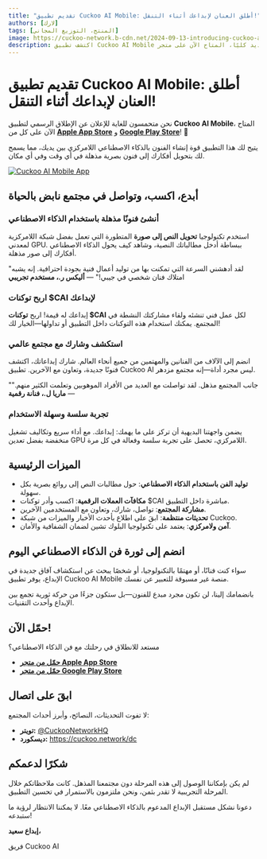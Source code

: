 ```yaml
---
title: "تقديم تطبيق Cuckoo AI Mobile: أطلق العنان لإبداعك أثناء التنقل!"
authors: [لارك]
tags: [المنتج، التوزيع المجاني]
image: https://cuckoo-network.b-cdn.net/2024-09-13-introducing-cuckoo-ai-mobile-unleash-your-creativity-on-the-go.webp
description: اكتشف تطبيق Cuckoo AI Mobile الجديد كليًا، المتاح الآن على متجر Apple! أطلق العنان لإبداعك في أي مكان عن طريق توليد فنون مذهلة بالذكاء الاصطناعي من المطالبات النصية. اربح توكنات $CAI لإبداعاتك، وتواصل مع مجتمع حيوي من الفنانين، واستمتع بالأداء السريع واللامركزي. حمّل التطبيق الآن وانضم إلى مستقبل الإبداع المدعوم بالذكاء الاصطناعي!
---
```


# تقديم تطبيق Cuckoo AI Mobile: أطلق العنان لإبداعك أثناء التنقل!

نحن متحمسون للغاية للإعلان عن الإطلاق الرسمي لتطبيق **Cuckoo AI Mobile**، المتاح الآن على كل من **[Apple App Store](https://apps.apple.com/app/apple-store/id6670416935)** و **[Google Play Store](https://play.google.com/store/apps/details?id=network.cuckoo.android)**! 🎉

يتيح لك هذا التطبيق قوة إنشاء الفنون بالذكاء الاصطناعي اللامركزي بين يديك، مما يسمح لك بتحويل أفكارك إلى فنون بصرية مذهلة في أي وقت وفي أي مكان.

[![Cuckoo AI Mobile App](https://cuckoo-network.b-cdn.net/cuckoo-mobile-screenshots.webp)](https://onelink.to/38sr93)

## **أبدع، اكسب، وتواصل في مجتمع نابض بالحياة**

### **أنشئ فنونًا مذهلة باستخدام الذكاء الاصطناعي**

استخدم تكنولوجيا **تحويل النص إلى صورة** المتطورة التي تعمل بفضل شبكة اللامركزية لمعدني GPU. ببساطة أدخل مطالباتك النصية، وشاهد كيف يحول الذكاء الاصطناعي أفكارك إلى صور مذهلة.

"لقد أدهشني السرعة التي تمكنت بها من توليد أعمال فنية بجودة احترافية. إنه يشبه امتلاك فنان شخصي في جيبي!" — **أليكس ر.، مستخدم تجريبي**

### **اربح توكنات $CAI لإبداعك**

إبداعك له قيمة! اربح **توكنات $CAI** لكل عمل فني تنشئه ولقاء مشاركتك النشطة في المجتمع. يمكنك استخدام هذه التوكنات داخل التطبيق أو تداولها—الخيار لك!

### **استكشف وشارك مع مجتمع عالمي**

انضم إلى الآلاف من الفنانين والمهتمين من جميع أنحاء العالم. شارك إبداعاتك، اكتشف فنونًا جديدة، وتعاون مع الآخرين. تطبيق Cuckoo AI ليس مجرد أداة—إنه مجتمع مزدهر.

"جانب المجتمع مذهل. لقد تواصلت مع العديد من الأفراد الموهوبين وتعلمت الكثير منهم." — **ماريا ل.، فنانة رقمية**

### **تجربة سلسة وسهلة الاستخدام**

يضمن واجهتنا البديهية أن تركز على ما يهمك: إبداعك. مع أداء سريع وتكاليف تشغيل منخفضة بفضل تعدين GPU اللامركزي، تحصل على تجربة سلسة وفعالة في كل مرة.

## **الميزات الرئيسية**

- **توليد الفن باستخدام الذكاء الاصطناعي**: حول مطالبات النص إلى روائع بصرية بكل سهولة.
- **مكافآت العملات الرقمية**: اكسب وأدر توكنات $CAI مباشرة داخل التطبيق.
- **مشاركة المجتمع**: تواصل، شارك، وتعاون مع المستخدمين الآخرين.
- **تحديثات منتظمة**: ابقَ على اطلاع بأحدث الأخبار والميزات من شبكة Cuckoo.
- **آمن ولامركزي**: يعتمد على تكنولوجيا البلوك تشين لضمان الشفافية والأمان.

## **انضم إلى ثورة فن الذكاء الاصطناعي اليوم**

سواء كنت فنانًا، أو مهتمًا بالتكنولوجيا، أو شخصًا يبحث عن استكشاف آفاق جديدة في الإبداع، يوفر تطبيق Cuckoo AI Mobile منصة غير مسبوقة للتعبير عن نفسك.

بانضمامك إلينا، لن تكون مجرد مبدع للفنون—بل ستكون جزءًا من حركة ثورية تجمع بين الإبداع وأحدث التقنيات.

## **حمّل الآن!**

مستعد للانطلاق في رحلتك مع فن الذكاء الاصطناعي؟

- **[حمّل من متجر Apple App Store](https://apps.apple.com/app/apple-store/id6670416935)**
- **[حمّل من متجر Google Play Store](https://play.google.com/store/apps/details?id=network.cuckoo.android)**

## **ابقَ على اتصال**

لا تفوت التحديثات، النصائح، وأبرز أحداث المجتمع:

- **تويتر:** [@CuckooNetworkHQ](https://cuckoo.network/x)
- **ديسكورد:** https://cuckoo.network/dc

## **شكرًا لدعمكم**

لم يكن بإمكاننا الوصول إلى هذه المرحلة دون مجتمعنا المذهل. كانت ملاحظاتكم خلال المرحلة التجريبية لا تقدر بثمن، ونحن ملتزمون بالاستمرار في تحسين التطبيق.

دعونا نشكل مستقبل الإبداع المدعوم بالذكاء الاصطناعي معًا. لا يمكننا الانتظار لرؤية ما ستبدعه!

**إبداع سعيد،**

فريق Cuckoo AI
